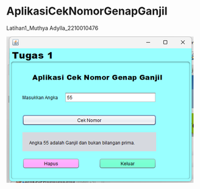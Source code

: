 # AplikasiCekNomorGenapGanjil
 Latihan1_Muthya Adylla_2210010476

 ![App Screenshot](img/GenapGanjil.png)
